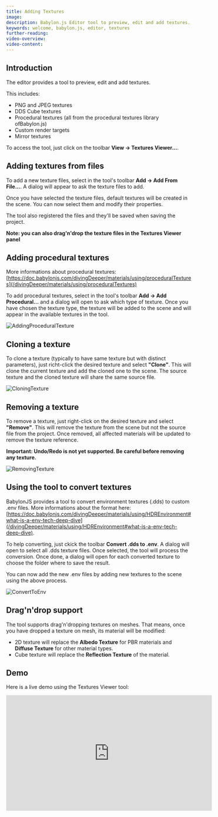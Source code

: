 ```yaml
---
title: Adding Textures
image: 
description: Babylon.js Editor tool to preview, edit and add textures.
keywords: welcome, babylon.js, editor, textures
further-reading:
video-overview:
video-content:
---
```


## Introduction

The editor provides a tool to preview, edit and add textures.

This includes:
* PNG and JPEG textures
* DDS Cube textures
* Procedural textures (all from the procedural textures library ofBabylon.js)
* Custom render targets
* Mirror textures

To access the tool, just click on the toolbar **View -> Textures Viewer...**.

## Adding textures from files
To add a new texture files, select in the tool's toolbar **Add -> Add From File...**. A dialog will appear to ask the texture files to add.

Once you have selected the texture files, default textures will be created in the scene. You can now select them and modify their properties.

The tool also registered the files and they'll be saved when saving the project.

**Note: you can also drag'n'drop the texture files in the Textures Viewer panel**

## Adding procedural textures
More informations about procedural textures: [https://doc.babylonjs.com/divingDeeper/materials/using/proceduralTextures](/divingDeeper/materials/using/proceduralTextures)

To add procedural textures, select in the tool's toolbar **Add -> Add Procedural...** and a dialog will open to ask which type of texture.
Once you have chosen the texture type, the texture will be added to the scene and will appear in the available textures in the tool.

![AddingProceduralTexture](/img/extensions/Editor/ManagingTextures/AddingProceduralTexture.png)

## Cloning a texture
To clone a texture (typically to have same texture but with distinct parameters), just richt-click the desired texture and select **"Clone"**. This will clone the current texture and add the cloned one to the scene.
The source texture and the cloned texture will share the same source file.

![CloningTexture](/img/extensions/Editor/ManagingTextures/CloningTexture.png)

## Removing a texture
To remove a texture, just right-click on the desired texture and select **"Remove"**. This will remove the texture from the scene but not the source file from the project.
Once removed, all affected materials will be updated to remove the texture reference.

**Important: Undo/Redo is not yet supported. Be careful before removing any texture.**

![RemovingTexture](/img/extensions/Editor/ManagingTextures/RemovingTexture.png)

## Using the tool to convert textures
BabylonJS provides a tool to convert environment textures (.dds) to custom .env files. More informations about the format here: [https://doc.babylonjs.com/divingDeeper/materials/using/HDREnvironment#what-is-a-env-tech-deep-dive](/divingDeeper/materials/using/HDREnvironment#what-is-a-env-tech-deep-dive).

To help converting, just ckick the toolbar **Convert .dds to .env**. A dialog will open to select all .dds texture files. Once selected, the tool will process the conversion.
Once done, a dialog will open for each converted texture to choose the folder where to save the result.

You can now add the new .env files by adding new textures to the scene using the above process.

![ConvertToEnv](/img/extensions/Editor/ManagingTextures/ConvertToEnv.png)

## Drag'n'drop support
The tool supports drag'n'dropping textures on meshes. That means, once you have dropped a texture on mesh, its material will be modified:
* 2D texture will replace the **Albedo Texture** for PBR materials and **Diffuse Texture** for other material types.
* Cube texture will replace the **Reflection Texture** of the material.

## Demo
Here is a live demo using the Textures Viewer tool:

<iframe width="560" height="315" src="https://www.youtube.com/embed/3dB0GlLAJko" frameborder="0" allow="autoplay; encrypted-media" allowFullScreen></iframe>